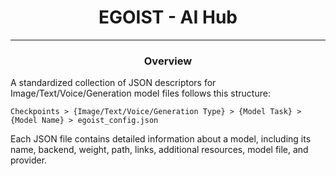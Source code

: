 <h1 align="center">EGOIST - AI Hub</h1>

---

<h3 align="center"> Overview </h1>

A standardized collection of JSON descriptors for Image/Text/Voice/Generation model files follows this structure:

`Checkpoints > {Image/Text/Voice/Generation Type} > {Model Task} > {Model Name} > egoist_config.json`

Each JSON file contains detailed information about a model, including its name, backend, weight, path, links, additional resources, model file, and provider.